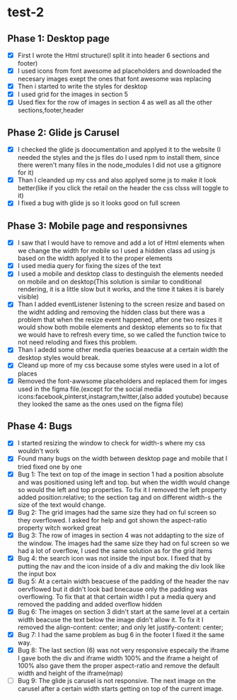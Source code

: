 # test-2

## Phase 1: Desktop page
- [X] First I wrote the Html structure(I split it into header 6 sections and footer)
- [X] I used icons from font awesome ad placeholders and downloaded the necesary images exept the ones that font awesome was replacing
- [x] Then i started to write the styles for desktop
- [X] I used grid for the images in section 5
- [X] Used flex for the row of images in section 4 as well as all the other sections,footer,header
      
## Phase 2: Glide js Carusel
- [X] I checked the glide js doocumentation and applyed it to the website (I needed the styles and the js files do I used npm to install them, since there weren't many files in the node_modules I did not use a gitignore for it)
- [X] Than I cleanded up my css and also applyed some js to make it look better(like if you click the retail on the header the css clsss will toggle to it)
- [X] I fixed a bug with glide js so it looks good on full screen
      
## Phase 3: Mobile page and responsivnes
- [X] I saw that I would have to remove and add a lot of Html elements when we change the width for mobile so I used a hidden class ad using js based on the width applyed it to the proper elements
- [X] I used media query for fixing the sizes of the text
- [X] I used a mobile and desktop class to destinguish the elements needed on mobile and on desktop(This solution is similar to conditional rendering, it is a little slow but it works, and the time it takes it is barely visible)
- [X] Than I added  eventListener listening to the screen resize and based on the widht adding and removing the hidden class but there was a problem that when the resize event happened, after one two resizes it would show both mobile elements and desktop elements so to fix that  we would have to refresh every time, so we called the function twice to not need reloding and fixes this problem.
- [X] Than I adedd some other media queries beaacuse at a certain width the desktop styles would break.
- [X] Cleand up more of my css because some styles were used in a lot of places
- [X] Removed the font-awwsome placeholders and replaced them for imges used in the figma file.(except for the social media icons:facebook,pinterst,instagram,twitter,(also added youtube) because they looked the same as the ones used on the figma file)

## Phase 4: Bugs
- [X] I started resizing the window to check for width-s where my css wouldn't work
- [X] Found many bugs on the width between desktop page and mobile that I tried fixed one by one
- [X] Bug 1: The text on top of the image in section 1 had a position absolute and was positioned using left and top. but when the width would change so would the left and top properties. To fix it I removed the left property added position:relative; to the section tag and on different width-s the size of the text would change. 
- [X] Bug 2: The grid images had the same size they had on ful screen so they overflowed. I asked for help and got shown the aspect-ratio property witch worked great
- [X] Bug 3: The row of images in section 4 was not addapting to the size of the window. The images had the same size they had on ful screen so we had a lot of overflow, I used the same solution as for the grid items
- [X] Bug 4: the search icon was not inside the input box. I fixed that by putting the nav and the icon inside of a div and making the div look like the input box
- [X] Bug 5: At a certain width beacuese of the padding of the header the nav oervflowed but it didn't look bad bnecause only the padding was overflowing. To fix that at that certain width I put a media query and removed the padding and added overflow hidden
- [X] Bug 6: The images on section 3 didn't start at the same level at a certain width beacuse the text below the image didn't allow it. To fix it I removed the align-content: center; and only let justify-content: center;
- [X] Bug 7: I had the same problem as bug 6 in the footer I fixed it the same way.
- [X] Bug 8: The last section (6) was not very responsive especaily the iframe I gave both the div and iframe width 100% and the iframe a height of 100% also gave them the proper aspect-ratio and remove the default width and height of the iframe(map)
- [ ] Bug 9: The glide js carusel is not responsive. The next image on the carusel after a certain width starts getting on top of the current image.
